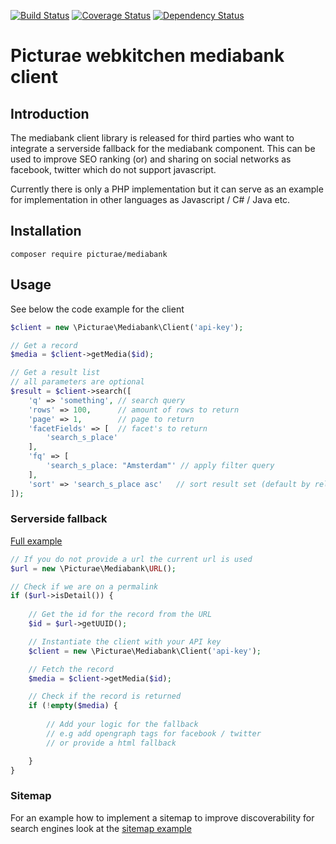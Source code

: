 [![Build Status](https://travis-ci.org/picturae/mediabank.svg?branch=master)](https://travis-ci.org/picturae/mediabank)
[![Coverage Status](https://coveralls.io/repos/picturae/mediabank/badge.svg?branch=master&service=github)](https://coveralls.io/github/picturae/mediabank?branch=master)
[![Dependency Status](https://www.versioneye.com/user/projects/55ddbeb68d9c4b00180009fd/badge.svg?style=flat)](https://www.versioneye.com/user/projects/55ddbeb68d9c4b00180009fd)

# Picturae webkitchen mediabank client #

## Introduction ##

The mediabank client library is released for third parties who want to integrate
a serverside fallback for the mediabank component.
This can be used to improve SEO ranking (or) and sharing on social networks as facebook, twitter
which do not support javascript.

Currently there is only a PHP implementation but it can serve as an example for 
implementation in other languages as Javascript / C# / Java etc.

## Installation ##

```
composer require picturae/mediabank
```

## Usage ##

See below the code example for the client

```php
$client = new \Picturae\Mediabank\Client('api-key');

// Get a record
$media = $client->getMedia($id);

// Get a result list
// all parameters are optional
$result = $client->search([
    'q' => 'something', // search query
    'rows' => 100,      // amount of rows to return
    'page' => 1,        // page to return
    'facetFields' => [  // facet's to return
        'search_s_place'
    ],
    'fq' => [
        'search_s_place: "Amsterdam"' // apply filter query
    ],
    'sort' => 'search_s_place asc'   // sort result set (default by relevance)
]);

```

### Serverside fallback ###

[Full example](examples/serverside-fallback/)

```php
// If you do not provide a url the current url is used
$url = new \Picturae\Mediabank\URL();

// Check if we are on a permalink
if ($url->isDetail()) {
    
    // Get the id for the record from the URL
    $id = $url->getUUID();

    // Instantiate the client with your API key
    $client = new \Picturae\Mediabank\Client('api-key');

    // Fetch the record
    $media = $client->getMedia($id);

    // Check if the record is returned
    if (!empty($media) {
        
        // Add your logic for the fallback
        // e.g add opengraph tags for facebook / twitter
        // or provide a html fallback

    }
}
```

### Sitemap ###

For an example how to implement a sitemap to improve discoverability for search engines look at the [sitemap example](examples/sitemap/)